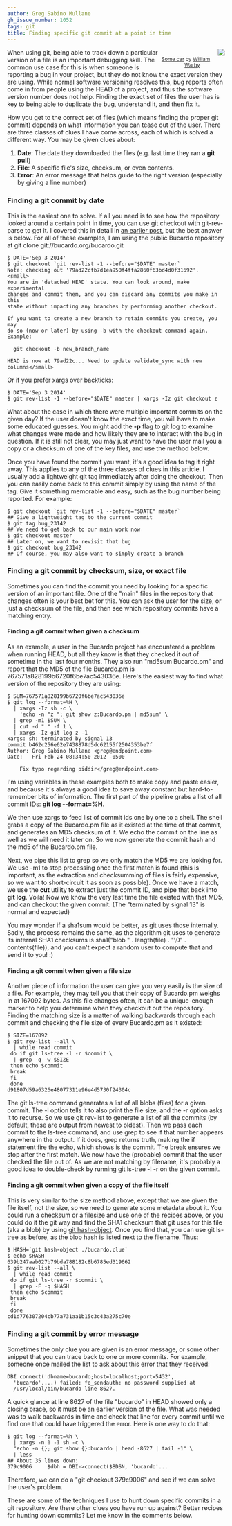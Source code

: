 ```yaml
---
author: Greg Sabino Mullane
gh_issue_number: 1052
tags: git
title: Finding specific git commit at a point in time
---
```




<div class="separator" style="clear: both; float: right; text-align: center;"><a href="/blog/2014/11/10/finding-specific-git-commit-at-point-in/image-0-big.jpeg" imageanchor="1" style="clear: right; float: right; margin-bottom: 1em; margin-left: 1em;"><img border="0" src="/blog/2014/11/10/finding-specific-git-commit-at-point-in/image-0.jpeg"/></a><br/><small><a href="https://flic.kr/p/fFXKMu">Some car</a> by <a href="https://www.flickr.com/photos/wwarby/">William Warby</a></small></div>

When using git, being able to track down a particular version of a file is an important debugging skill. The common use case for this is when someone is reporting a bug in your project, but they do not know the exact version they are using. While normal software versioning resolves this, bug reports often come in from people using the HEAD of a project, and thus the software version number does not help. Finding the exact set of files the user has is key to being able to duplicate the bug, understand it, and then fix it.

How you get to the correct set of files (which means finding the proper git commit) depends on what information you can tease out of the user. There are three classes of clues I have come across, each of which is solved a different way. You may be given clues about:

1. **Date**: The date they downloaded the files (e.g. last time they ran a **git pull**)
1. **File**: A specific file's size, checksum, or even contents.
1. **Error**: An error message that helps guide to the right version (especially by giving a line number)

### Finding a git commit by date

This is the easiest one to solve. If all you need is to see how the repository looked around a certain point in time, you can use git checkout with git-rev-parse to get it. I covered this in detail in [an earlier post](/blog/2014/05/19/git-checkout-at-specific-date), but the best answer is below. For all of these examples, I am using the public Bucardo repository at git clone git://bucardo.org/bucardo.git

```
$ DATE='Sep 3 2014'
$ git checkout `git rev-list -1 --before="$DATE" master`
Note: checking out '79ad22cfb7d1ea950f4ffa2860f63bd4d0f31692'.
<small>
You are in 'detached HEAD' state. You can look around, make experimental
changes and commit them, and you can discard any commits you make in this
state without impacting any branches by performing another checkout.

If you want to create a new branch to retain commits you create, you may
do so (now or later) by using -b with the checkout command again. Example:

  git checkout -b new_branch_name

HEAD is now at 79ad22c... Need to update validate_sync with new columns</small>
```

Or if you prefer xargs over backticks:

```
$ DATE='Sep 3 2014'
$ git rev-list -1 --before="$DATE" master | xargs -Iz git checkout z
```

What about the case in which there were multiple important commits on the given day? If the user doesn't know the exact time, you will have to make some educated guesses. You might add the **-p** flag to git log to examine what changes were made and how likely they are to interact with the bug in question. If it is still not clear, you may just want to have the user mail you a copy or a checksum of one of the key files, and use the method below.

Once you have found the commit you want, it's a good idea to tag it right away. This applies to any of the three classes of clues in this article. I usually add a lightweight git tag immediately after doing the checkout. Then you can easily come back to this commit simply by using the name of the tag. Give it something memorable and easy, such as the bug number being reported. For example:

```
$ git checkout `git rev-list -1 --before="$DATE" master`
## Give a lightweight tag to the current commit
$ git tag bug_23142
## We need to get back to our main work now
$ git checkout master
## Later on, we want to revisit that bug
$ git checkout bug_23142
## Of course, you may also want to simply create a branch
```

### Finding a git commit by checksum, size, or exact file

Sometimes you can find the commit you need by looking for a specific version of an important file. One of the "main" files in the repository that changes often is your best bet for this. You can ask the user for the size, or just a checksum of the file, and then see which repository commits have a matching entry.

#### Finding a git commit when given a checksum

As an example, a user in the Bucardo project has encountered a problem when running HEAD, but all they know is that they checked it out of sometime in the last four months. They also run "md5sum Bucardo.pm" and report that the MD5 of the file Bucardo.pm is 
767571a828199b6720f6be7ac543036e. Here's the easiest way to find what version of the repository they are using:

```
$ SUM=767571a828199b6720f6be7ac543036e
$ git log --format=%H \
  | xargs -Iz sh -c \
    'echo -n "z "; git show z:Bucardo.pm | md5sum' \
  | grep -m1 $SUM \
  | cut -d " " -f 1 \
  | xargs -Iz git log z -1
xargs: sh: terminated by signal 13
commit b462c256e62e7438878d5dc62155f2504353be7f
Author: Greg Sabino Mullane <greg@endpoint.com>
Date:   Fri Feb 24 08:34:50 2012 -0500

    Fix typo regarding piddir</greg@endpoint.com>
```

I'm using variables in these examples both to make copy and paste easier, and because it's always a good idea to save away constant but hard-to-remember bits of information. The first part of the pipeline grabs a list of all commit IDs: **git log --format=%H**.

We then use xargs to feed list of commit ids one by one to a shell. The shell grabs a copy of the Bucardo.pm file as it existed at the time of that commit, and generates an MD5 checksum of it. We echo the commit on the line as well as we will need it later on. So we now generate the commit hash and the md5 of the Bucardo.pm file.

Next, we pipe this list to grep so we only match the MD5 we are looking for. We use -m1 to stop processing once the first match is found (this is important, as the extraction and checksumming of files is fairly expensive, so we want to short-circuit it as soon as possible). Once we have a match, we use the **cut** utility to extract just the commit ID, and pipe that back into **git log**. Voila! Now we know the very last time the file existed with that MD5, and can checkout the given commit. (The "terminated by signal 13" is normal and expected)

You may wonder if a sha1sum would be better, as git uses those internally. Sadly, the process remains the same, as the algorithm git uses to generate its internal SHA1 checksums is sha1("blob " . length(file) . "\0" . contents(file)), and you can't expect a random user to compute that and send it to you! :)

#### Finding a git commit when given a file size

Another piece of information the user can give you very easily is the size of a file. For example, they may tell you that their copy of Bucardo.pm weighs in at 167092 bytes. As this file changes often, it can be a unique-enough marker to help you determine when they checkout out the repository. Finding the matching size is a matter of walking backwards through each commit and checking the file size of every Bucardo.pm as it existed:

```
$ SIZE=167092
$ git rev-list --all \
  | while read commit
 do if git ls-tree -l -r $commit \
  | grep -q -w $SIZE
 then echo $commit
 break
 fi
 done
d91807d59a6326e48077311e96e4d5730f24304c
```

The git ls-tree command generates a list of all blobs (files) for a given commit. The -l option tells it to also print the file size, and the -r option asks it to recurse. So we use git rev-list to generate a list of all the commits (by default, these are output from newest to oldest). Then we pass each commit to the ls-tree command, and use grep to see if that number appears anywhere in the output. If it does, grep returns truth, making the if statement fire the echo, which shows is the commit. The break ensures we stop after the first match. We now have the (probable) commit that the user checked the file out of. As we are not matching by filename, it's probably a good idea to double-check by running git ls-tree -l -r on the given commit.

#### Finding a git commit when given a copy of the file itself

This is very similar to the size method above, except that we are given the file itself, not the size, so we need to generate some metadata about it. You could run a checksum or a filesize and use one of the recipes above, or you could do it the git way and find the SHA1 checksum that git uses for this file (aka a blob) by using 
[git hash-object](https://www.kernel.org/pub/software/scm/git/docs/git-hash-object.html). Once you find that, you can use git ls-tree as before, as the blob hash is listed next to the filename. Thus:

```
$ HASH=`git hash-object ./bucardo.clue`
$ echo $HASH
639b247aab027b79bda788182c8b6785ed319662
$ git rev-list --all \
  | while read commit
 do if git ls-tree -r $commit \
  | grep -F -q $HASH
 then echo $commit
 break
 fi
 done
cd1d776307204cb77a731aa1b15c3c43a275c70e
```

### Finding a git commit by error message

Sometimes the only clue you are given is an error message, or some other snippet that you can trace back to one or more commits. For example, someone once mailed the list to ask about this error that they received:

```
DBI connect('dbname=bucardo;host=localhost;port=5432',
  'bucardo',...) failed: fe_sendauth: no password supplied at 
  /usr/local/bin/bucardo line 8627.
```

A quick glance at line 8627 of the file "bucardo" in HEAD showed only a closing brace, so it must be an earlier version of the file. What was needed was to walk backwards in time and check that line for every commit until we find one that could have triggered the error. Here is one way to do that:

```
$ git log --format=%h \
  | xargs -n 1 -I sh -c \
  "echo -n {}; git show {}:bucardo | head -8627 | tail -1" \
  | less
## About 35 lines down:
379c9006     $dbh = DBI->connect($BDSN, 'bucardo'...
```

Therefore, we can do a "git checkout 379c9006" and see if we can solve the user's problem.

These are some of the techniques I use to hunt down specific commits in a git repository. Are there other clues you have run up against? Better recipes for hunting down commits? Let me know in the comments below.


